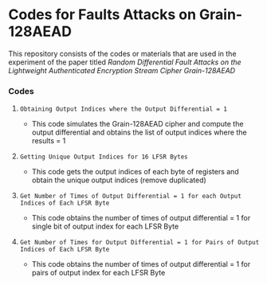 # Codes for Faults Attacks on Grain-128AEAD

This repository consists of the codes or materials that are used in the experiment of the paper titled _Random Differential Fault Attacks on the Lightweight Authenticated Encryption Stream Cipher Grain-128AEAD_ 

### Codes

1. `Obtaining Output Indices where the Output Differential = 1`
    * This code simulates the Grain-128AEAD cipher and compute the output differential and obtains the list of output indices where the results = 1
    
1. `Getting Unique Output Indices for 16 LFSR Bytes`
    * This code gets the output indices of each byte of registers and obtain the unique output indices (remove duplicated)
    
1. `Get Number of Times of Output Differential = 1 for each Output Indices of Each LFSR Byte`
    * This code obtains the number of times of output differential = 1 for single bit of output index for each LFSR Byte
    
1. `Get Number of Times for Output Differential = 1 for Pairs of Output Indices of Each LFSR Byte`
    * This code obtains the number of times of output differential = 1 for pairs of output index for each LFSR Byte

